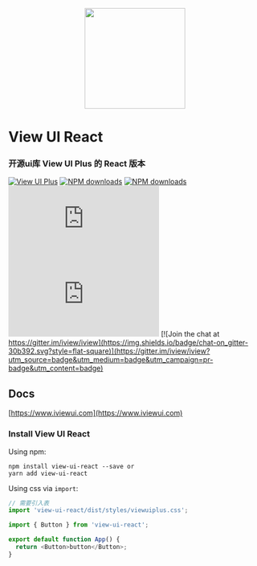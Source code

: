 <p align="center">
    <a href="https://www.iviewui.com">
        <img width="200" src="https://file.iviewui.com/view-ui-logo-new.svg">
    </a>
</p>

<h1>
View UI React
    <h3>开源ui库 View UI Plus 的 React 版本</h3>
</h1>

[![View UI Plus](https://img.shields.io/npm/v/view-ui-react.svg?style=flat-square)](https://www.npmjs.org/package/view-ui-react)
[![NPM downloads](http://img.shields.io/npm/dm/view-ui-react.svg?style=flat-square)](https://npmjs.org/package/view-ui-react)
[![NPM downloads](https://img.shields.io/npm/dt/view-ui-react.svg?style=flat-square)](https://npmjs.org/package/view-ui-react)
![JS gzip size](http://img.badgesize.io/https://unpkg.com/view-ui-react/dist/viewuiplus.min.js?compression=gzip&label=gzip%20size:%20JS&style=flat-square)
![CSS gzip size](http://img.badgesize.io/https://unpkg.com/view-ui-react/dist/styles/viewuiplus.css?compression=gzip&label=gzip%20size:%20CSS&style=flat-square)
[![Join the chat at https://gitter.im/iview/iview](https://img.shields.io/badge/chat-on_gitter-30b392.svg?style=flat-square)](https://gitter.im/iview/iview?utm_source=badge&utm_medium=badge&utm_campaign=pr-badge&utm_content=badge)

## Docs

[https://www.iviewui.com](https://www.iviewui.com)

### Install View UI React

Using npm:

```
npm install view-ui-react --save or
yarn add view-ui-react
```

Using css via `import`:

```js
// 需要引入表
import 'view-ui-react/dist/styles/viewuiplus.css';
```

```js
import { Button } from 'view-ui-react';

export default function App() {
  return <Button>button</Button>;
}
```
